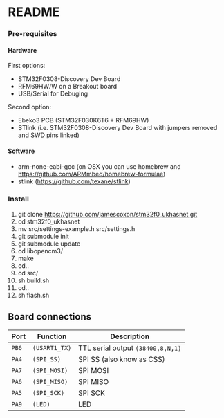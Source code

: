 # README

### Pre-requisites
#### Hardware
First options:
* STM32F0308-Discovery Dev Board
* RFM69HW/W on a Breakout board
* USB/Serial for Debuging

Second option:
* Ebeko3 PCB (STM32F030K6T6 + RFM69HW)
* STlink (i.e. STM32F0308-Discovery Dev Board with jumpers removed and SWD pins linked)

#### Software
* arm-none-eabi-gcc (on OSX you can use homebrew and https://github.com/ARMmbed/homebrew-formulae)
* stlink (https://github.com/texane/stlink)

### Install
1. git clone https://github.com/jamescoxon/stm32f0_ukhasnet.git
2. cd stm32f0_ukhasnet 
3. mv src/settings-example.h src/settings.h
4. git submodule init
5. git submodule update
6. cd libopencm3/
7. make
8. cd..
9. cd src/
10. sh build.sh
11. cd..
12. sh flash.sh

## Board connections

| Port  | Function      | Description                       |
| ----- | ------------- | --------------------------------- |
| `PB6` | `(USART1_TX)` | TTL serial output `(38400,8,N,1)` |
| `PA4` | `(SPI_SS)`    | SPI SS (also know as CSS)         |
| `PA7` | `(SPI_MOSI)`  | SPI MOSI                          |
| `PA6` | `(SPI_MISO)`  | SPI MISO                          |
| `PA5` | `(SPI_SCK)`   | SPI SCK                           |
| `PA9` | `(LED)`       | LED                               |
